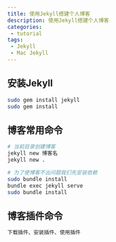 ```yaml
---
title: 使用Jekyll搭建个人博客
description: 使用Jekyll搭建个人博客
categories:
 - tutorial
tags:
 - Jekyll
 - Mac Jekyll
---
```


## 安装Jekyll
```sh
sudo gem install jekyll
sudo gem install
```

## 博客常用命令
```sh
# 当前目录创建博客
jekyll new 博客名
jekyll new .

# 为了使博客不出问题我们先安装依赖
sudo bundle install
bundle exec jekyll serve
sudo bundle install
```

## 博客插件命令
```sh
下载插件、安装插件、使用插件


```